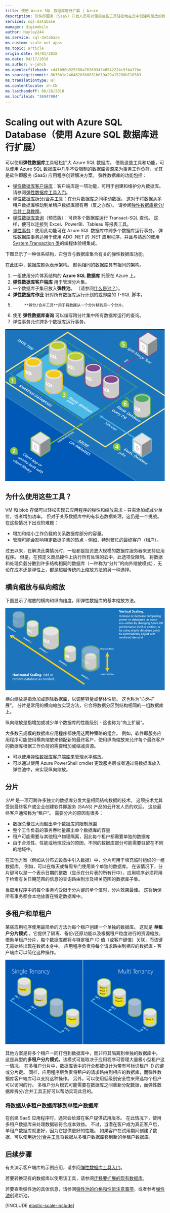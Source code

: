```yaml
---
title: 使用 Azure SQL 数据库进行扩展 | Azure
description: 软件即服务 (SaaS) 开发人员可以使用这些工具轻松地在云中创建可缩放的弹性数据库
services: sql-database
manager: digimobile
author: Hayley244
ms.service: sql-database
ms.custom: scale out apps
ms.topic: article
origin.date: 04/01/2018
ms.date: 04/17/2018
ms.author: v-johch
ms.openlocfilehash: cd4fb90b925780a76369347e8542224c9f4a37be
ms.sourcegitcommit: 8b36b1e2464628fb8631b619a29a15288b710383
ms.translationtype: HT
ms.contentlocale: zh-CN
ms.lasthandoff: 06/26/2018
ms.locfileid: "36947904"
---
```

# <a name="scaling-out-with-azure-sql-database"></a>Scaling out with Azure SQL Database（使用 Azure SQL 数据库进行扩展）
可以使用**弹性数据库**工具轻松扩大 Azure SQL 数据库。 借助这些工具和功能，可以使用 Azure SQL 数据库中几乎不受限制的数据库资源来为事务工作负荷，尤其是软件即服务 (SaaS) 应用程序创建解决方案。 弹性数据库的功能包括：

* [弹性数据库客户端库](sql-database-elastic-database-client-library.md)：客户端库是一项功能，可用于创建和维护分片数据库。  请参阅[弹性数据库工具入门](sql-database-elastic-scale-get-started.md)。
* [弹性数据库拆分/合并工具](sql-database-elastic-scale-overview-split-and-merge.md)：在分片数据库之间移动数据。 这对于将数据从多租户数据库移动到单租户数据库很有用（反之亦然）。 请参阅[弹性数据库拆分/合并工具教程](sql-database-elastic-scale-configure-deploy-split-and-merge.md)。
* [弹性数据库查询](sql-database-elastic-query-overview.md)（预览版）：可跨多个数据库运行 Transact-SQL 查询。 这样，便可以连接到 Excel、PowerBI、Tableau 等报表工具。
* [弹性事务](sql-database-elastic-transactions-overview.md)：使用此功能可在 Azure SQL 数据库中跨多个数据库运行事务。 弹性数据库事务适用于使用 ADO .NET 的 .NET 应用程序，并且与熟悉的使用 [System.Transaction 类](https://msdn.microsoft.com/library/system.transactions.aspx)的编程体验相集成。

下图显示了一种体系结构，它包含与数据库集合有关的弹性数据库功能。

在此图中，数据库颜色表示架构。 颜色相同的数据库具有相同的架构。

1. 一组使用分片体系结构的 **Azure SQL 数据库** 托管在 Azure 上。
2. **弹性数据库客户端库** 用于管理分片集。
3. 一个数据库子集已放入**弹性池**。 （请参阅[什么是池？](sql-database-elastic-pool.md)）。
4. **弹性数据库作业** 针对所有数据库运行计划的或即席的 T-SQL 脚本。
5. 
            **拆分/合并工具**用于将数据从一个分片移到另一个分片。
6. 使用 **弹性数据库查询** 可以编写跨分片集中所有数据库运行的查询。
7. 弹性事务允许跨多个数据库运行事务。 

![弹性数据库工具][1]

## <a name="why-use-the-tools"></a>为什么使用这些工具？
VM 和 blob 存储可以轻松实现云应用程序的弹性和缩放需求 - 只需添加或减少单位，或者增加功率。 但对于关系数据库中的有状态数据处理，这仍是一个挑战。 在这些情况下出现的难题：

* 增加和缩小工作负载的关系数据库部分的容量。
* 管理可能会影响特定数据子集的热点 - 例如，特别繁忙的最终客户（租户）。

过去以来，在解决此类情况时，一般都是投资更大规模的数据库服务器来支持应用程序。 但是，在预定义商品硬件上执行所有处理的云中，此选项受限制。 将数据和处理负载分散到许多结构相同的数据库（一种称为“分片”的向外缩放模式），无论在成本还是弹性上，都是超越传统向上缩放方法的另一种选择。

## <a name="horizontal-and-vertical-scaling"></a>横向缩放与纵向缩放
下图显示了缩放的横向和纵向维度，即弹性数据库的基本缩放方法。

![横向缩放与纵向缩放][2]

横向缩放是指添加或删除数据库，以调整容量或整体性能。 这也称为“向外扩展”。 分片是常用的横向缩放实现方法，它会将数据分区到结构相同的一组数据库上。  

纵向缩放是指增加或减少单个数据库的性能级别 - 这也称为“向上扩展”。

大多数云规模的数据库应用程序都使用这两种策略的组合。 例如，软件即服务应用程序可能使用横向缩放来预配新的最终客户，使用纵向缩放来允许每个最终客户的数据库根据工作负荷的需要增加或缩减资源。

* 可以使用[弹性数据库客户端库](sql-database-elastic-database-client-library.md)来管理水平缩放。
* 可以通过使用 Azure PowerShell cmdlet 更改服务层或者通过将数据库放入弹性池中，来实现纵向缩放。

## <a name="sharding"></a>分片
*分片* 是一项可跨许多独立的数据库分发大量相同结构数据的技术。 这项技术尤其受到最终客户或企业创建软件即服务 (SAAS) 产品的云开发人员的欢迎。 这些最终客户通常称为“租户”。 需要分片的原因有很多：  

* 数据总量过大而超出单个数据库的限制范围
* 整个工作负载的事务吞吐量超出单个数据库的容量
* 租户可能需要与其他租户物理隔离，因此每个租户都需要单独的数据库
* 由于合规性、性能或地理政治的原因，不同的数据库部分可能需要驻留在不同的地域中。

在其他方案（例如从分布式设备中引入数据）中，分片可用于填充临时组织的一组数据库。 例如，可以在每天或每周专门使用某个单独的数据库。 在该情况下，分片键可以是一个表示日期的整数（显示在分片表的所有行中），应用程序必须将用于检索有关日期范围的信息的查询路由到涉及相关范围的数据库子集。

当应用程序中的每个事务均受限于分片键的单个值时，分片效果最佳。 这将确保所有事务都会本地放置在特定数据库中。

## <a name="multi-tenant-and-single-tenant"></a>多租户和单租户
某些应用程序使用最简单的方法为每个租户创建一个单独的数据库。 这就是 **单租户分片模式** ，它提供了隔离、备份/还原功能以及根据租户粒度进行的资源缩放。 借助单租户分片，每个数据库都将与特定租户 ID 值（或客户键值）关联，而该键无需始终出现在数据本身中。 应用程序负责将每个请求路由到相应的数据库 - 客户端库可以简化这种操作。

![单租户与多租户][4]

其他方案是将多个租户一同打包到数据库中，而非将其隔离到单独的数据库中。 这是典型的**多租户分片模式**，该模式可能取决于应用程序可管理大量极小型租户这一情况。 在多租户分片中，数据库表中的行全都被设计为带有可标识租户 ID 的键或分片键。 同样，应用程序层负责将租户的请求路由到相应的数据库，而弹性数据库客户端库可以支持这种操作。 另外，可以使用低级别安全性来筛选每个租户可以访问的行。 多租户分片模式可能需要在数据库之间重新分配数据，而弹性数据库拆分/合并工具正好可以帮助实现此目的。 

### <a name="move-data-from-multiple-to-single-tenancy-databases"></a>将数据从多租户数据库移到单租户数据库
在创建 SaaS 应用程序时，通常会给潜在客户提供试用版本。 在此情况下，使用多租户数据库来处理数据较符合成本效益。 不过，当潜在客户成为真正客户后，单租户数据库就更好，因为它提供更好的性能。 如果客户在试用期间创建了数据，可以使用[拆分/合并工具](sql-database-elastic-scale-overview-split-and-merge.md)将数据从多租户数据库移到新的单租户数据库。

## <a name="next-steps"></a>后续步骤
有关演示客户端库的示例应用，请参阅[弹性数据库工具入门](sql-database-elastic-scale-get-started.md)。

若要转换现有的数据库以使用该工具，请参阅[迁移要扩展的现有数据库](sql-database-elastic-convert-to-use-elastic-tools.md)。

若要查看弹性池的具体信息，请参阅[弹性池的价格和性能注意事项](sql-database-elastic-pool.md)，或者参考[弹性池](sql-database-elastic-pool-manage-portal.md)创建新池。  

[!INCLUDE [elastic-scale-include](../../includes/elastic-scale-include.md)]

<!--Anchors-->
<!--Image references-->
[1]:./media/sql-database-elastic-scale-introduction/tools.png
[2]:./media/sql-database-elastic-scale-introduction/h_versus_vert.png
[3]:./media/sql-database-elastic-scale-introduction/overview.png
[4]:./media/sql-database-elastic-scale-introduction/single_v_multi_tenant.png